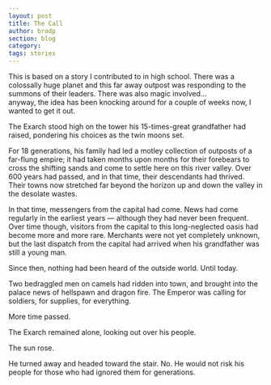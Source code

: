 ```yaml
---
layout: post
title: The Call
author: bradp
section: blog
category: 
tags: stories
---
```


<div class="source">
  <p>This is based on a story I contributed to in high school. There was a colossally huge planet and this far away outpost was responding to the summons of their leaders. There was also magic involved...<br>anyway, the idea has been knocking around for a couple of weeks now, I wanted to get it out.</p>
</div>
<!--more-->

The Exarch stood high on the tower his 15-times-great grandfather had raised, pondering his choices as the twin moons set.

For 18 generations, his family had led a motley collection of outposts of a far-flung empire; it had taken months upon months for their forebears to cross the shifting sands and come to settle here on this river valley. Over 600 years had passed, and in that time, their descendants had thrived. Their towns now stretched far beyond the horizon up and down the valley in the desolate wastes.

In that time, messengers from the capital had come. News had come regularly in the earliest years — although they had never been frequent. Over time though, visitors from the capital to this long-neglected oasis had become more and more rare. Merchants were not yet completely unknown, but the last dispatch from the capital had arrived when his grandfather was still a young man.

Since then, nothing had been heard of the outside world. Until today.

Two bedraggled men on camels had ridden into town, and brought into the palace news of hellspawn and dragon fire. The Emperor was calling for soldiers, for supplies, for everything.

More time passed.

The Exarch remained alone, looking out over his people.

The sun rose.

He turned away and headed toward the stair. No. He would not risk his people for those who had ignored them for generations.